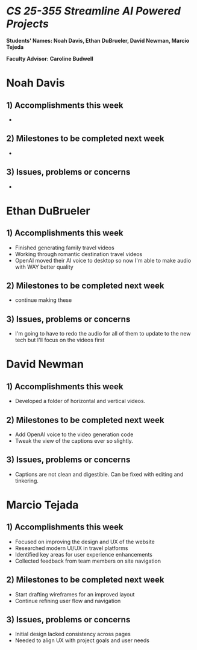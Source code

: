 # *CS 25-355 Streamline AI Powered Projects*

**Students' Names: Noah Davis, Ethan DuBrueler, David Newman, Marcio Tejeda**

**Faculty Advisor: Caroline Budwell**

# Noah Davis

## 1) Accomplishments this week ##
   -  

## 2) Milestones to be completed next week ##
   - 

## 3) Issues, problems or concerns ##
   - 

# Ethan DuBrueler

## 1) Accomplishments this week ##
   -  Finished generating family travel videos
   -  Working through romantic destination travel videos
   -  OpenAI moved their AI voice to desktop so now I'm able to make audio with WAY better quality

## 2) Milestones to be completed next week ##
   -  continue making these

## 3) Issues, problems or concerns ##
   - I'm going to have to redo the audio for all of them to update to the new tech but I'll focus on the videos first

# David Newman

## 1) Accomplishments this week ##
   -  Developed a folder of horizontal and vertical videos. 

## 2) Milestones to be completed next week ##
   -  Add OpenAI voice to the video generation code
   -  Tweak the view of the captions ever so slightly. 

## 3) Issues, problems or concerns ##
   -  Captions are not clean and digestible. Can be fixed with editing and tinkering. 



# Marcio Tejada

## 1) Accomplishments this week ##
   -  Focused on improving the design and UX of the website
   -  Researched modern UI/UX in travel platforms
   -  Identified key areas for user experience enhancements
   -  Collected feedback from team members on site navigation

## 2) Milestones to be completed next week ##
   - Start drafting wireframes for an improved layout
   - Continue refining user flow and navigation

## 3) Issues, problems or concerns ##
   - Initial design lacked consistency across pages
   - Needed to align UX with project goals and user needs 
